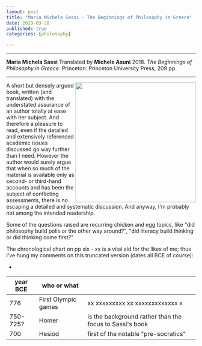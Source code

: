```yaml
---
layout: post
title: "Maria Michela Sassi - The Beginnings of Philosophy in Greece"
date: 2019-03-28
published: true
categories: [philosophy]

---
```



***
<b>Maria Michela Sassi</b> Translated by <b>Michele Asuni</b> 2018. _The Beginnings of Philosophy in Greece_. Princeton: Princeton University Press, 209  pp.

***
<img align="right" width="320" src="https://press.princeton.edu/sites/default/files/styles/large/public/covers/9780691180502_0.png?itok=WZ13AVlO7" alt="">   

A short but densely argued book, written (and translated) with the understated assurance of an author totally at ease with her subject.  And therefore a pleasure to read, even if the detailed and extensively referenced academic issues discussed go way further than I need.  However the author would surely argue that when so much of the material is available only as second- or third-hand accounts and has been the subject of conflicting assessments, there is no escaping a detailed and systematic discussion.  And anyway, I'm probably not among the intended readership.

Some of the questions raised are recurring chicken and egg topics, like "did philosophy build polis or the other way around?", "did literacy build thinking or did thinking come first?"

The chronological chart on pp xix - xx is a vital aid for the likes of me; thus I've hung my comments on this truncated version (dates all BCE of course):

 - 

| year BCE  | who or what |       |
| ----------|-------------|------------------------------------------|
| 776      | First Olympic games | xx xxxxxxxxx xx xxxxxxxxxxxxx x |
| 750-725?      | Homer      |   is the background rather than the focus to Sassi's book |
| 700 | Hesiod      |    first of the notable "pre-socratics" |


